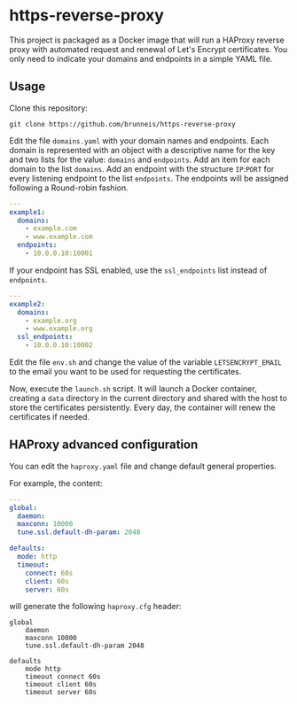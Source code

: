 # https-reverse-proxy
This project is packaged as a Docker image that will run a HAProxy reverse proxy with automated request and renewal of 
Let's Encrypt certificates. You only need to indicate your domains and endpoints in a simple YAML file.

## Usage
Clone this repository:
```
git clone https://github.com/brunneis/https-reverse-proxy
```

Edit the file `domains.yaml` with your domain names and endpoints. Each domain is represented with an object with a descriptive name for the key and two lists for the value: `domains` and `endpoints`. Add an item for each domain to the list `domains`. Add an endpoint with the structure `IP`:`PORT` for every listening endpoint to the list `endpoints`. The endpoints will be assigned following a Round-robin fashion.

```yaml
---
example1:
  domains:
    - example.com
    - www.example.com
  endpoints:
    - 10.0.0.10:10001
```

If your endpoint has SSL enabled, use the `ssl_endpoints` list instead of `endpoints`.
```yaml
---
example2:
  domains:
    - example.org
    - www.example.org
  ssl_endpoints:
    - 10.0.0.10:10002
```

Edit the file `env.sh` and change the value of the variable `LETSENCRYPT_EMAIL` to the email you want to be used for requesting the certificates.

Now, execute the `launch.sh` script. It will launch a Docker container, creating a `data` directory in the current directory and shared with the host to store the certificates persistently. Every day, the container will renew the certificates if needed.


## HAProxy advanced configuration
You can edit the `haproxy.yaml` file and change default general properties.

For example, the content:
```yaml
---
global:
  daemon:
  maxconn: 10000   
  tune.ssl.default-dh-param: 2048

defaults:
  mode: http
  timeout:
    connect: 60s
    client: 60s
    server: 60s
```

will generate the following `haproxy.cfg` header:
```
global
    daemon
    maxconn 10000
    tune.ssl.default-dh-param 2048

defaults
    mode http
    timeout connect 60s
    timeout client 60s
    timeout server 60s
```

